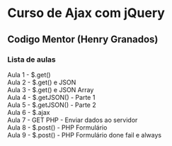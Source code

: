 # Curso de Ajax com jQuery
## Codigo Mentor (Henry Granados)  

### Lista de aulas

Aula 1 - $.get()  
Aula 2 - $.get() e JSON  
Aula 3 - $.get() e JSON Array  
Aula 4 - $.getJSON() - Parte 1  
Aula 5 - $.getJSON() - Parte 2  
Aula 6 - $.ajax  
Aula 7 - GET PHP - Enviar dados ao servidor  
Aula 8 - $.post() - PHP Formulário  
Aula 9 - $.post() - PHP Formulário done fail e always  
